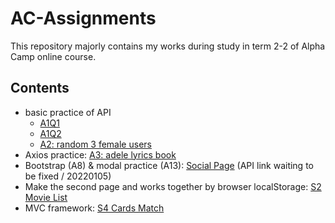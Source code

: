 # AC-Assignments
This repository majorly contains my works during study in term 2-2 of Alpha Camp online course.

## Contents
- basic practice of API
  * [A1Q1](https://ljbl22.github.io/ac_term_2-2/A1/Q1/)
  * [A1Q2](https://ljbl22.github.io/ac_term_2-2/A1/Q2/)
  * [A2: random 3 female users](https://ljbl22.github.io/ac_term_2-2/A1/A2-relate-to-A1Q2/)
- Axios practice: [A3: adele lyrics book](https://ljbl22.github.io/ac_term_2-2/A3-Adele-List)
- Bootstrap (A8) & modal practice (A13):  [Social Page](https://ljbl22.github.io/ac_term_2-2/A8-A13-Social-Page/) (API link waiting to be fixed / 20220105)
- Make the second page and works together by browser localStorage: [S2 Movie List](https://ljbl22.github.io/ac_term_2-2/S2-Movie-List)
- MVC framework: [S4 Cards Match](https://ljbl22.github.io/ac_term_2-2/S4-cards-match)